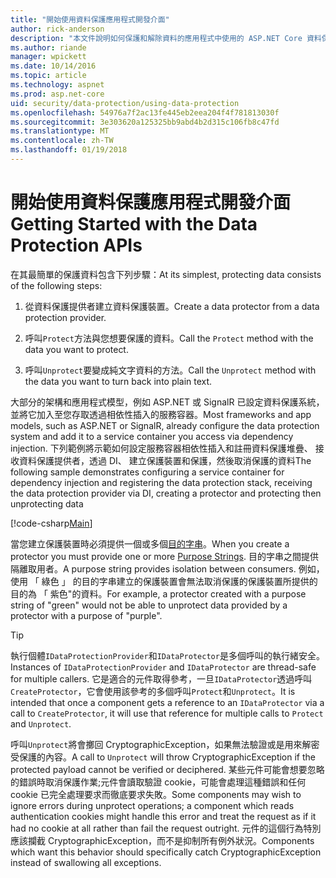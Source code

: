 ```yaml
---
title: "開始使用資料保護應用程式開發介面"
author: rick-anderson
description: "本文件說明如何保護和解除資料的應用程式中使用的 ASP.NET Core 資料保護 Api。"
ms.author: riande
manager: wpickett
ms.date: 10/14/2016
ms.topic: article
ms.technology: aspnet
ms.prod: asp.net-core
uid: security/data-protection/using-data-protection
ms.openlocfilehash: 54976a7f2ac13fe445eb2eea204f4f781813030f
ms.sourcegitcommit: 3e303620a125325bb9abd4b2d315c106fb8c47fd
ms.translationtype: MT
ms.contentlocale: zh-TW
ms.lasthandoff: 01/19/2018
---
```

# <a name="getting-started-with-the-data-protection-apis"></a><span data-ttu-id="139ef-103">開始使用資料保護應用程式開發介面</span><span class="sxs-lookup"><span data-stu-id="139ef-103">Getting Started with the Data Protection APIs</span></span>

<a name="security-data-protection-getting-started"></a>

<span data-ttu-id="139ef-104">在其最簡單的保護資料包含下列步驟：</span><span class="sxs-lookup"><span data-stu-id="139ef-104">At its simplest, protecting data consists of the following steps:</span></span>

1. <span data-ttu-id="139ef-105">從資料保護提供者建立資料保護裝置。</span><span class="sxs-lookup"><span data-stu-id="139ef-105">Create a data protector from a data protection provider.</span></span>

2. <span data-ttu-id="139ef-106">呼叫`Protect`方法與您想要保護的資料。</span><span class="sxs-lookup"><span data-stu-id="139ef-106">Call the `Protect` method with the data you want to protect.</span></span>

3. <span data-ttu-id="139ef-107">呼叫`Unprotect`要變成純文字資料的方法。</span><span class="sxs-lookup"><span data-stu-id="139ef-107">Call the `Unprotect` method with the data you want to turn back into plain text.</span></span>

<span data-ttu-id="139ef-108">大部分的架構和應用程式模型，例如 ASP.NET 或 SignalR 已設定資料保護系統，並將它加入至您存取透過相依性插入的服務容器。</span><span class="sxs-lookup"><span data-stu-id="139ef-108">Most frameworks and app models, such as ASP.NET or SignalR, already configure the data protection system and add it to a service container you access via dependency injection.</span></span> <span data-ttu-id="139ef-109">下列範例將示範如何設定服務容器相依性插入和註冊資料保護堆疊、 接收資料保護提供者，透過 DI、 建立保護裝置和保護，然後取消保護的資料</span><span class="sxs-lookup"><span data-stu-id="139ef-109">The following sample demonstrates configuring a service container for dependency injection and registering the data protection stack, receiving the data protection provider via DI, creating a protector and protecting then unprotecting data</span></span>

[!code-csharp[Main](../../security/data-protection/using-data-protection/samples/protectunprotect.cs?highlight=26,34,35,36,37,38,39,40)]

<span data-ttu-id="139ef-110">當您建立保護裝置時必須提供一個或多個[目的字串](consumer-apis/purpose-strings.md)。</span><span class="sxs-lookup"><span data-stu-id="139ef-110">When you create a protector you must provide one or more [Purpose Strings](consumer-apis/purpose-strings.md).</span></span> <span data-ttu-id="139ef-111">目的字串之間提供隔離取用者。</span><span class="sxs-lookup"><span data-stu-id="139ef-111">A purpose string provides isolation between consumers.</span></span> <span data-ttu-id="139ef-112">例如，使用 「 綠色 」 的目的字串建立的保護裝置會無法取消保護的保護裝置所提供的目的為 「 紫色"的資料。</span><span class="sxs-lookup"><span data-stu-id="139ef-112">For example, a protector created with a purpose string of "green" would not be able to unprotect data provided by a protector with a purpose of "purple".</span></span>

>[!TIP]
> <span data-ttu-id="139ef-113">執行個體`IDataProtectionProvider`和`IDataProtector`是多個呼叫的執行緒安全。</span><span class="sxs-lookup"><span data-stu-id="139ef-113">Instances of `IDataProtectionProvider` and `IDataProtector` are thread-safe for multiple callers.</span></span> <span data-ttu-id="139ef-114">它是適合的元件取得參考，一旦`IDataProtector`透過呼叫`CreateProtector`，它會使用該參考的多個呼叫`Protect`和`Unprotect`。</span><span class="sxs-lookup"><span data-stu-id="139ef-114">It is intended that once a component gets a reference to an `IDataProtector` via a call to `CreateProtector`, it will use that reference for multiple calls to `Protect` and `Unprotect`.</span></span>
>
><span data-ttu-id="139ef-115">呼叫`Unprotect`將會擲回 CryptographicException，如果無法驗證或是用來解密受保護的內容。</span><span class="sxs-lookup"><span data-stu-id="139ef-115">A call to `Unprotect` will throw CryptographicException if the protected payload cannot be verified or deciphered.</span></span> <span data-ttu-id="139ef-116">某些元件可能會想要忽略的錯誤時取消保護作業;元件會讀取驗證 cookie，可能會處理這種錯誤和任何 cookie 已完全處理要求而徹底要求失敗。</span><span class="sxs-lookup"><span data-stu-id="139ef-116">Some components may wish to ignore errors during unprotect operations; a component which reads authentication cookies might handle this error and treat the request as if it had no cookie at all rather than fail the request outright.</span></span> <span data-ttu-id="139ef-117">元件的這個行為特別應該攔截 CryptographicException，而不是抑制所有例外狀況。</span><span class="sxs-lookup"><span data-stu-id="139ef-117">Components which want this behavior should specifically catch CryptographicException instead of swallowing all exceptions.</span></span>
